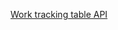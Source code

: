<a href="https://docs.google.com/spreadsheets/d/1-rrqH6gGpVoDof5ImLkM8I8_c-hzBPlxCWQZfCpmu6s/edit?usp=sharing" target="_blank">Work tracking table API
</a>
